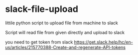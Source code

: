 # slack-file-upload
littile python script to upload file from machine to slack

Script will read file from given directly and upload to slack

you need to get token from slack 
https://get.slack.help/hc/en-us/articles/215770388-Create-and-regenerate-API-tokens
